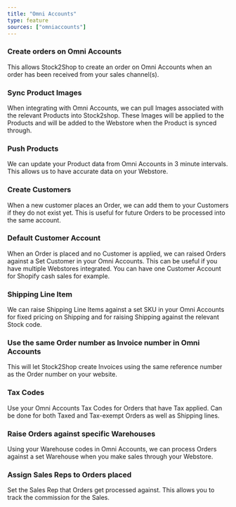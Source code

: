 ```yaml
---
title: "Omni Accounts"
type: feature
sources: ["omniaccounts"]
---
```


<!-- ***NOT IN USE***

Apifact:

get_images_limit
get_order
get_product
get_products_limit
param_ignore_shipping_warehouse_code
param_skip_image_hash
param_test
param_use_customer_address
param_user_field_customer_
queue_fetch_images
tunnel_host
tunnel_password
tunnel_username

---------
Omni Accounts:

create_order
get_order
get_product
get_products
get_products_limit

-->

<!-- create_order -->
### Create orders on Omni Accounts
This allows Stock2Shop to create an order on Omni Accounts when
an order has been received from your sales channel(s).

<!-- get_images -->
### Sync Product Images
When integrating with Omni Accounts, we can pull Images associated with the relevant Products into Stock2shop.
These Images will be applied to the Products and will be added to the Webstore when the Product is synced through.

<!-- get_products -->
### Push Products
We can update your Product data from Omni Accounts in 3 minute intervals. This allows us to have accurate data on your 
Webstore.

<!-- param_create_customer_enabled -->
### Create Customers
When a new customer places an Order, we can add them to your Customers if they do not exist yet.
This is useful for future Orders to be processed into the same account.

<!-- param_default_customer_code -->
### Default Customer Account
When an Order is placed and no Customer is applied, we can raised Orders against a Set Customer in your Omni Accounts.
This can be useful if you have multiple Webstores integrated. 
You can have one Customer Account for Shopify cash sales for example.

<!-- param_shipping_code -->
### Shipping Line Item
We can raise Shipping Line Items against a set SKU in your Omni Accounts for fixed pricing on Shipping and for raising 
Shipping against the relevant Stock code.

<!-- param_use_channel_order_code -->
### Use the same Order number as Invoice number in Omni Accounts
This will let Stock2Shop create Invoices using the same reference number as the Order number on your website.

<!-- END OF APIFACT-->

<!--
param_default_tax_code
param_default_tax_code_exempt
param_default_tax_code_shipping
-->
### Tax Codes
Use your Omni Accounts Tax Codes for Orders that have Tax applied. Can be done for both Taxed and Tax-exempt Orders 
as well as Shipping lines.

<!-- param_warehouse_code -->
### Raise Orders against specific Warehouses
Using your Warehouse codes in Omni Accounts, we can process Orders against a set Warehouse when you make sales through your Webstore.

<!-- param_rep_code -->
### Assign Sales Reps to Orders placed
Set the Sales Rep that Orders get processed against. This allows you to track the commission for the Sales.  
